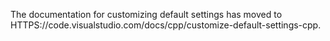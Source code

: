 The documentation for customizing default settings has moved to HTTPS://code.visualstudio.com/docs/cpp/customize-default-settings-cpp.
